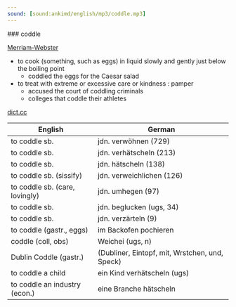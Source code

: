 ```yaml
---
sound: [sound:ankimd/english/mp3/coddle.mp3]
---
```


\### coddle

[Merriam-Webster](https://www.merriam-webster.com/dictionary/coddle)

- to cook (something, such as eggs) in liquid slowly and gently just below the boiling point
    - coddled the eggs for the Caesar salad
- to treat with extreme or excessive care or kindness : pamper
    - accused the court of coddling criminals
    - colleges that coddle their athletes

[dict.cc](https://www.dict.cc/coddle)

| English        | German       |
| -------------- | ------------ |
| to coddle sb. | jdn. verwöhnen (729) |
| to coddle sb. | jdn. verhätscheln (213) |
| to coddle sb. | jdn. hätscheln (138) |
| to coddle sb. (sissify) | jdn. verweichlichen (126) |
| to coddle sb. (care, lovingly) | jdn. umhegen (97) |
| to coddle sb. | jdn. beglucken (ugs, 34) |
| to coddle sb. | jdn. verzärteln (9) |
| to coddle (gastr., eggs) | im Backofen pochieren |
| coddle (coll, obs) | Weichei (ugs, n) |
| Dublin Coddle (gastr.) |  (Dubliner, Eintopf, mit, Wrstchen, und, Speck) |
| to coddle a child | ein Kind verhätscheln (ugs) |
| to coddle an industry (econ.) | eine Branche hätscheln |
